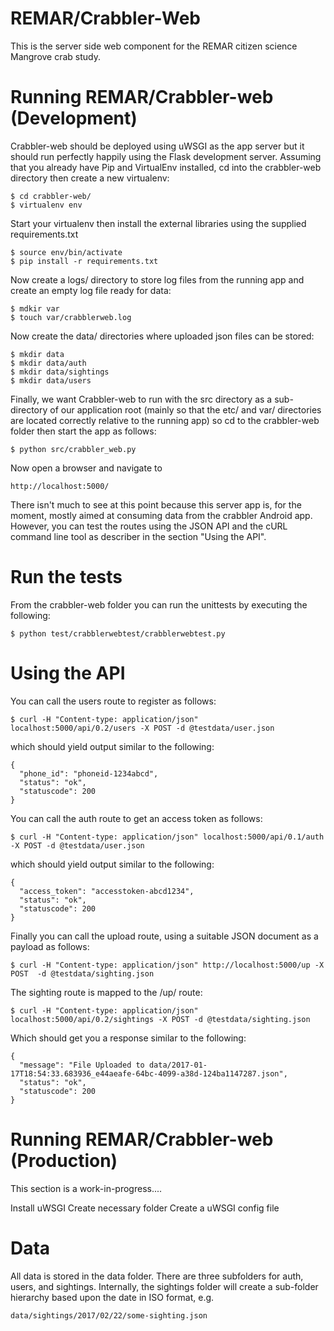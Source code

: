 REMAR/Crabbler-Web
==================

This is the server side web component for the REMAR citizen science Mangrove crab study.

Running REMAR/Crabbler-web (Development)
========================================

Crabbler-web should be deployed using uWSGI as the app server but it should run perfectly happily using the Flask development server. Assuming that you already have Pip and VirtualEnv installed, cd into the crabbler-web directory then create a new virtualenv:

    $ cd crabbler-web/
    $ virtualenv env

Start your virtualenv then install the external libraries using the supplied requirements.txt

    $ source env/bin/activate
    $ pip install -r requirements.txt

Now create a logs/ directory to store log files from the running app and create an empty log file ready for data:

    $ mdkir var
    $ touch var/crabblerweb.log

Now create the data/ directories where uploaded json files can be stored:

    $ mkdir data
    $ mkdir data/auth
    $ mkdir data/sightings
    $ mkdir data/users


Finally, we want Crabbler-web to run with the src directory as a sub-directory of our application root (mainly so that the etc/ and var/ directories are located correctly relative to the running app) so cd to the crabbler-web folder then start the app as follows:

    $ python src/crabbler_web.py

Now open a browser and navigate to 

    http://localhost:5000/

There isn't much to see at this point because this server app is, for the moment, mostly aimed at consuming data from the crabbler Android app. However, you can test the routes using the JSON API and the cURL command line tool as describer in the section "Using the API".

Run the tests
=============

From the crabbler-web folder you can run the unittests by executing the following:

    $ python test/crabblerwebtest/crabblerwebtest.py


Using the API
=============

You can call the users route to register as follows:
    
    $ curl -H "Content-type: application/json" localhost:5000/api/0.2/users -X POST -d @testdata/user.json

    
which should yield output similar to the following:

    {
      "phone_id": "phoneid-1234abcd", 
      "status": "ok", 
      "statuscode": 200
    }

You can call the auth route to get an access token as follows:

    $ curl -H "Content-type: application/json" localhost:5000/api/0.1/auth -X POST -d @testdata/user.json

which should yield output similar to the following:

    {
      "access_token": "accesstoken-abcd1234", 
      "status": "ok", 
      "statuscode": 200
    }

Finally you can call the upload route, using a suitable JSON document as a payload as follows:

    $ curl -H "Content-type: application/json" http://localhost:5000/up -X POST  -d @testdata/sighting.json 

The sighting route is mapped to the /up/ route:

    $ curl -H "Content-type: application/json" localhost:5000/api/0.2/sightings -X POST -d @testdata/sighting.json

Which should get you a response similar to the following:

    {
      "message": "File Uploaded to data/2017-01-17T18:54:33.683936_e44aeafe-64bc-4099-a38d-124ba1147287.json", 
      "status": "ok", 
      "statuscode": 200
    }

Running REMAR/Crabbler-web (Production)
=======================================

This section is a work-in-progress....

Install uWSGI
Create necessary folder
Create a uWSGI config file

Data
====

All data is stored in the data folder. There are three subfolders for auth, users, and sightings. Internally, the sightings folder will create a sub-folder hierarchy based upon the date in ISO format, e.g. 

    data/sightings/2017/02/22/some-sighting.json


